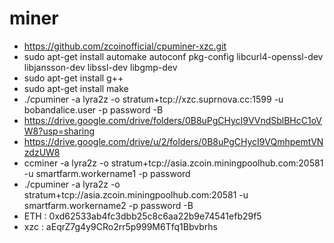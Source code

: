 # miner
  - https://github.com/zcoinofficial/cpuminer-xzc.git
  - sudo apt-get install automake autoconf pkg-config libcurl4-openssl-dev libjansson-dev libssl-dev libgmp-dev
  - sudo apt-get install g++
  - sudo apt-get install make
  - ./cpuminer -a lyra2z -o stratum+tcp://xzc.suprnova.cc:1599 -u bobandalice.user -p password -B
  - https://drive.google.com/drive/folders/0B8uPgCHycI9VVndSblBHcC1oVW8?usp=sharing
  - https://drive.google.com/drive/u/2/folders/0B8uPgCHycI9VQmhpemtVNzdzUW8
  - ccminer -a lyra2z -o stratum+tcp://asia.zcoin.miningpoolhub.com:20581 -u smartfarm.workername1 -p password
  - ./cpuminer -a lyra2z -o stratum+tcp://asia.zcoin.miningpoolhub.com:20581 -u smartfarm.workername2 -p password -B
  - ETH : 0xd62533ab4fc3dbb25c8c6aa22b9e74541efb29f5
  - xzc : aEqrZ7g4y9CRo2rr5p999M6Tfq1Bbvbrhs
